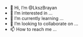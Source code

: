 - 👋 Hi, I’m @LkszBrayan
- 👀 I’m interested in ...
- 🌱 I’m currently learning ...
- 💞️ I’m looking to collaborate on ...
- 📫 How to reach me ...

<!---
LkszBrayan/LkszBrayan is a ✨ special ✨ repository because its `README.md` (this file) appears on your GitHub profile.
You can click the Preview link to take a look at your changes.
--->
